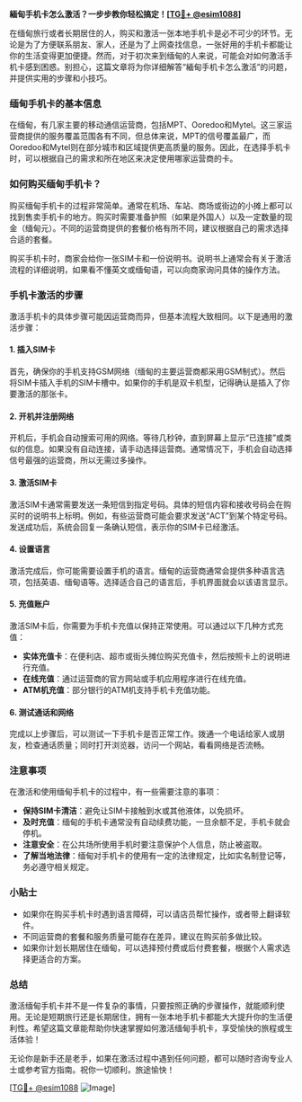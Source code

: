 **緬甸手机卡怎么激活？一步步教你轻松搞定！[[TG💪+ @esim1088](https://t.me/s/esim1088)]**

在缅甸旅行或者长期居住的人，购买和激活一张本地手机卡是必不可少的环节。无论是为了方便联系朋友、家人，还是为了上网查找信息，一张好用的手机卡都能让你的生活变得更加便捷。然而，对于初次来到缅甸的人来说，可能会对如何激活手机卡感到困惑。别担心，这篇文章将为你详细解答“緬甸手机卡怎么激活”的问题，并提供实用的步骤和小技巧。

### 缅甸手机卡的基本信息

在缅甸，有几家主要的移动通信运营商，包括MPT、Ooredoo和Mytel。这三家运营商提供的服务覆盖范围各有不同，但总体来说，MPT的信号覆盖最广，而Ooredoo和Mytel则在部分城市和区域提供更高质量的服务。因此，在选择手机卡时，可以根据自己的需求和所在地区来决定使用哪家运营商的卡。

### 如何购买缅甸手机卡？

购买缅甸手机卡的过程非常简单。通常在机场、车站、商场或街边的小摊上都可以找到售卖手机卡的地方。购买时需要准备护照（如果是外国人）以及一定数量的现金（缅甸元）。不同的运营商提供的套餐价格有所不同，建议根据自己的需求选择合适的套餐。

购买手机卡时，商家会给你一张SIM卡和一份说明书。说明书上通常会有关于激活流程的详细说明，如果看不懂英文或缅甸语，可以向商家询问具体的操作方法。

### 手机卡激活的步骤

激活手机卡的具体步骤可能因运营商而异，但基本流程大致相同。以下是通用的激活步骤：

#### 1. 插入SIM卡

首先，确保你的手机支持GSM网络（缅甸的主要运营商都采用GSM制式）。然后将SIM卡插入手机的SIM卡槽中。如果你的手机是双卡机型，记得确认是插入了你要激活的那张卡。

#### 2. 开机并注册网络

开机后，手机会自动搜索可用的网络。等待几秒钟，直到屏幕上显示“已连接”或类似的信息。如果没有自动连接，请手动选择运营商。通常情况下，手机会自动选择信号最强的运营商，所以无需过多操作。

#### 3. 激活SIM卡

激活SIM卡通常需要发送一条短信到指定号码。具体的短信内容和接收号码会在购买时的说明书上标明。例如，有些运营商可能会要求发送“ACT”到某个特定号码。发送成功后，系统会回复一条确认短信，表示你的SIM卡已经激活。

#### 4. 设置语言

激活完成后，你可能需要设置手机的语言。缅甸的运营商通常会提供多种语言选项，包括英语、缅甸语等。选择适合自己的语言后，手机界面就会以该语言显示。

#### 5. 充值账户

激活SIM卡后，你需要为手机卡充值以保持正常使用。可以通过以下几种方式充值：

- **实体充值卡**：在便利店、超市或街头摊位购买充值卡，然后按照卡上的说明进行充值。
- **在线充值**：通过运营商的官方网站或手机应用程序进行在线充值。
- **ATM机充值**：部分银行的ATM机支持手机卡充值功能。

#### 6. 测试通话和网络

完成以上步骤后，可以测试一下手机卡是否正常工作。拨通一个电话给家人或朋友，检查通话质量；同时打开浏览器，访问一个网站，看看网络是否流畅。

### 注意事项

在激活和使用缅甸手机卡的过程中，有一些需要注意的事项：

- **保持SIM卡清洁**：避免让SIM卡接触到水或其他液体，以免损坏。
- **及时充值**：缅甸的手机卡通常没有自动续费功能，一旦余额不足，手机卡就会停机。
- **注意安全**：在公共场所使用手机时要注意保护个人信息，防止被盗取。
- **了解当地法律**：缅甸对手机卡的使用有一定的法律规定，比如实名制登记等，务必遵守相关规定。

### 小贴士

- 如果你在购买手机卡时遇到语言障碍，可以请店员帮忙操作，或者带上翻译软件。
- 不同运营商的套餐和服务质量可能存在差异，建议在购买前多做比较。
- 如果你计划长期居住在缅甸，可以选择预付费或后付费套餐，根据个人需求选择更适合的方案。

### 总结

激活缅甸手机卡并不是一件复杂的事情，只要按照正确的步骤操作，就能顺利使用。无论是短期旅行还是长期居住，拥有一张本地手机卡都能大大提升你的生活便利性。希望这篇文章能帮助你快速掌握如何激活缅甸手机卡，享受愉快的旅程或生活体验！

无论你是新手还是老手，如果在激活过程中遇到任何问题，都可以随时咨询专业人士或参考官方指南。祝你一切顺利，旅途愉快！

[[TG💪+ @esim1088](https://t.me/s/esim1088) ![Image](https://i.postimg.cc/4NQfJmqS/Snipaste-2025-05-13-00-14-12.png)]